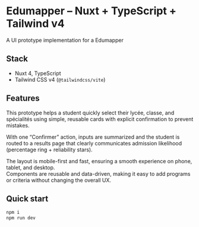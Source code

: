 # Edumapper – Nuxt + TypeScript + Tailwind v4

A UI prototype implementation for a Edumapper

## Stack
- Nuxt 4, TypeScript
- Tailwind CSS v4 (`@tailwindcss/vite`)

## Features

This prototype helps a student quickly select their lycée, classe, and spécialités using simple, reusable cards with explicit confirmation to prevent mistakes.  

With one “Confirmer” action, inputs are summarized and the student is routed to a results page that clearly communicates admission likelihood (percentage ring + reliability stars).  

The layout is mobile-first and fast, ensuring a smooth experience on phone, tablet, and desktop.  
Components are reusable and data-driven, making it easy to add programs or criteria without changing the overall UX.

## Quick start
```bash
npm i
npm run dev
```
